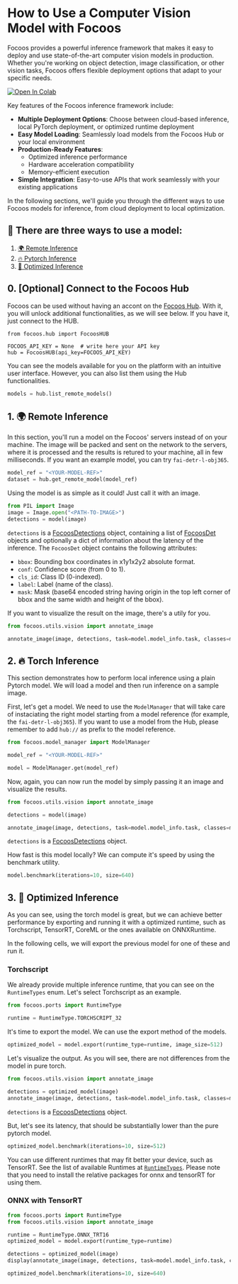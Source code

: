 # How to Use a Computer Vision Model with Focoos
Focoos provides a powerful inference framework that makes it easy to deploy and use state-of-the-art computer vision models in production. Whether you're working on object detection, image classification, or other vision tasks, Focoos offers flexible deployment options that adapt to your specific needs.

[![Open In Colab](https://colab.research.google.com/assets/colab-badge.svg)](https://colab.research.google.com/github/FocoosAI/focoos/blob/main/tutorials/inference.ipynb)

Key features of the Focoos inference framework include:

- **Multiple Deployment Options**: Choose between cloud-based inference, local PyTorch deployment, or optimized runtime deployment
- **Easy Model Loading**: Seamlessly load models from the Focoos Hub or your local environment
- **Production-Ready Features**:
    - Optimized inference performance
    - Hardware acceleration compatibility
    - Memory-efficient execution
- **Simple Integration**: Easy-to-use APIs that work seamlessly with your existing applications

In the following sections, we'll guide you through the different ways to use Focoos models for inference, from cloud deployment to local optimization.

## 🎨 There are three ways to use a model:

1. [🌍 Remote Inference](#1-remote-inference)
2. [🔥 Pytorch Inference](#2-pytorch-inference)
3. [🔨 Optimized Inference](#3-optmized-inference)

## 0. \[Optional\] Connect to the Focoos Hub

Focoos can be used without having an accont on the [Focoos Hub](app.focoos.ai). With it, you will unlock additional functionalities, as we will see below. If you have it, just connect to the HUB.
```
from focoos.hub import FocoosHUB

FOCOOS_API_KEY = None  # write here your API key
hub = FocoosHUB(api_key=FOCOOS_API_KEY)
```

You can see the models available for you on the platform with an intuitive user interface.
However, you can also list them using the Hub functionalities.

```python
models = hub.list_remote_models()

```


## 1. 🌍 Remote Inference

In this section, you'll run a model on the Focoos' servers instead of on your machine. The image will be packed and sent on the network to the servers, where it is processed and the results is retured to your machine, all in few milliseconds. If you want an example model, you can try `fai-detr-l-obj365`.



```python
model_ref = "<YOUR-MODEL-REF>"
dataset = hub.get_remote_model(model_ref)
```

Using the model is as simple as it could! Just call it with an image.

```python
from PIL import Image
image = Image.open("<PATH-TO-IMAGE>")
detections = model(image)
```

`detections` is a [FocoosDetections](/focoos/api/ports/#focoos.ports.FocoosDetections) object, containing a list of [FocoosDet](/focoos/api/ports/#focoos.ports.FocoosDet) objects and optionally a dict of information about the latency of the inference. The `FocoosDet` object contains the following attributes:

- `bbox`: Bounding box coordinates in x1y1x2y2 absolute format.
- `conf`: Confidence score (from 0 to 1).
- `cls_id`: Class ID (0-indexed).
- `label`: Label (name of the class).
- `mask`: Mask (base64 encoded string having origin in the top left corner of bbox and the same width and height of the bbox).

If you want to visualize the result on the image, there's a utily for you.

```python
from focoos.utils.vision import annotate_image

annotate_image(image, detections, task=model.model_info.task, classes=model.model_info.classes).save("predictions.png")
```

## 2. 🔥 Torch Inference

This section demonstrates how to perform local inference using a plain Pytorch model.
We will load a model and then run inference on a sample image.

First, let's get a model. We need to use the `ModelManager` that will take care of instaciating the right model starting from a model reference (for example, the `fai-detr-l-obj365`). If you want to use a model from the Hub, please remember to add `hub://` as prefix to the model reference.

```python
from focoos.model_manager import ModelManager

model_ref = "<YOUR-MODEL-REF>"

model = ModelManager.get(model_ref)
```

Now, again, you can now run the model by simply passing it an image and visualize the results.

```python
from focoos.utils.vision import annotate_image

detections = model(image)

annotate_image(image, detections, task=model.model_info.task, classes=model.model_info.classes).save("predictions.png")
```

`detections` is a [FocoosDetections](/focoos/api/ports/#focoos.ports.FocoosDetections) object.

How fast is this model locally? We can compute it's speed by using the benchmark utility.

```python
model.benchmark(iterations=10, size=640)
```

## 3. 🔨 Optimized Inference

As you can see, using the torch model is great, but we can achieve better performance by exporting and running it with a optimized runtime, such as Torchscript, TensorRT, CoreML or the ones available on ONNXRuntime.

In the following cells, we will export the previous model for one of these and run it.

### Torchscript

We already provide multiple inference runtime, that you can see on the `RuntimeTypes` enum. Let's select Torchscript as an example.

```python
from focoos.ports import RuntimeType

runtime = RuntimeType.TORCHSCRIPT_32
```

It's time to export the model. We can use the export method of the models.

```python
optimized_model = model.export(runtime_type=runtime, image_size=512)
```

Let's visualize the output. As you will see, there are not differences from the model in pure torch.

```python
from focoos.utils.vision import annotate_image

detections = optimized_model(image)
annotate_image(image, detections, task=model.model_info.task, classes=model.model_info.classes).save("prediction.png")
```
`detections` is a [FocoosDetections](/focoos/api/ports/#focoos.ports.FocoosDetections) object.


But, let's see its latency, that should be substantially lower than the pure pytorch model.
```python
optimized_model.benchmark(iterations=10, size=512)
```

You can use different runtimes that may fit better your device, such as TensorRT. See the list of available Runtimes at [`RuntimeTypes`](). Please note that you need to install the relative packages for onnx and tensorRT for using them.

### ONNX with TensorRT
```python
from focoos.ports import RuntimeType
from focoos.utils.vision import annotate_image

runtime = RuntimeType.ONNX_TRT16
optimized_model = model.export(runtime_type=runtime)

detections = optimized_model(image)
display(annotate_image(image, detections, task=model.model_info.task, classes=model.model_info.classes))

optimized_model.benchmark(iterations=10, size=640)
```
